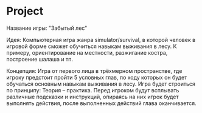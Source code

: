 # Project
Название игры: "Забытый лес"

Идея: Компьютерная игра жанра simulator/survival, в которой человек в игровой форме сможет обучиться навыкам выживания в лесу. К примеру, ориентирование на местности, разжигание костра, построение шалаша и тп.

Концепция: Игра от первого лица в трёхмерном пространстве, где игроку предстоит пройти 5 условных глав, по ходу которых он будет обучаться основным навыкам выживания в лесу. Игра будет строиться по принципу: Теория – практика. Перед игроком будут всплывать различные подсказки и инструкций, опираясь на них игрок будет выполнять действия, после выполненных действий глава оканчивается.
